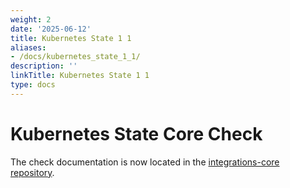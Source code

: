 ```yaml
---
weight: 2
date: '2025-06-12'
title: Kubernetes State 1 1
aliases:
- /docs/kubernetes_state_1_1/
description: ''
linkTitle: Kubernetes State 1 1
type: docs
---
```


# Kubernetes State Core Check

The check documentation is now located in the [integrations-core repository](https://github.com/DataDog/integrations-core/tree/master/kubernetes_state_core
). 
